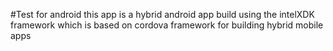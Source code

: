 #Test for android
this app is a hybrid android app build using the intelXDK framework which is based on cordova framework for building hybrid mobile apps
